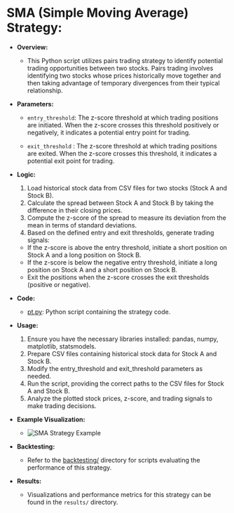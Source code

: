 # SMA (Simple Moving Average) Strategy:
  - **Overview:**
    - This Python script utilizes pairs trading strategy to identify potential trading opportunities between two stocks. Pairs trading involves identifying two stocks whose prices historically move together and then taking advantage of temporary divergences from their typical relationship.
  - **Parameters:**
    - `entry_threshold`: The z-score threshold at which trading positions are initiated. When the z-score crosses this threshold positively or negatively, it indicates a potential entry point for trading.

    - `exit_threshold` : The z-score threshold at which trading positions are exited. When the z-score crosses this threshold, it indicates a potential exit point for trading.
  - **Logic:**
    1. Load historical stock data from CSV files for two stocks (Stock A and Stock B).
    2. Calculate the spread between Stock A and Stock B by taking the difference in their closing prices.
    3. Compute the z-score of the spread to measure its deviation from the mean in terms of standard deviations.
    4. Based on the defined entry and exit thresholds, generate trading signals:
   	- If the z-score is above the entry threshold, initiate a short position on Stock A and a long position on Stock B.
   	- If the z-score is below the negative entry threshold, initiate a long position on Stock A and a short position on Stock B.
   	- Exit the positions when the z-score crosses the exit thresholds (positive or negative).

  - **Code:**
    - [pt.py](pt.py): Python script containing the strategy code.
  - **Usage:**
    1. Ensure you have the necessary libraries installed: pandas, numpy, matplotlib, statsmodels.
    2. Prepare CSV files containing historical stock data for Stock A and Stock B.
    3. Modify the entry_threshold and exit_threshold parameters as needed.
    4. Run the script, providing the correct paths to the CSV files for Stock A and Stock B.
    5. Analyze the plotted stock prices, z-score, and trading signals to make trading decisions.
  - **Example Visualization:**
    - ![SMA Strategy Example](sma_strategy_example.png)
  - **Backtesting:**
    - Refer to the [backtesting/](backtesting/SMA) directory for scripts evaluating the performance of this strategy.
  - **Results:**
    - Visualizations and performance metrics for this strategy can be found in the `results/` directory.
